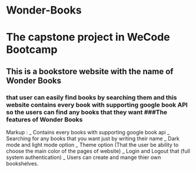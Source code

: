 # Wonder-Books

# The capstone project in WeCode Bootcamp <br />

## This is a bookstore website with the name of Wonder Books

### that user can easily find books by searching them and this website contains every book with supporting google book API so the users can find any books that they want ###The features of Wonder Books

Markup : _ Contains every books with supporting google book api
_ Searching for any books that you want just by writing their name
_ Dark mode and light mode option
_ Theme option (That the user be ability to choose the main color of the pages of website)
_ Login and Logout that (full system authentication)
_ Users can create and mange thier own bookshelves.
